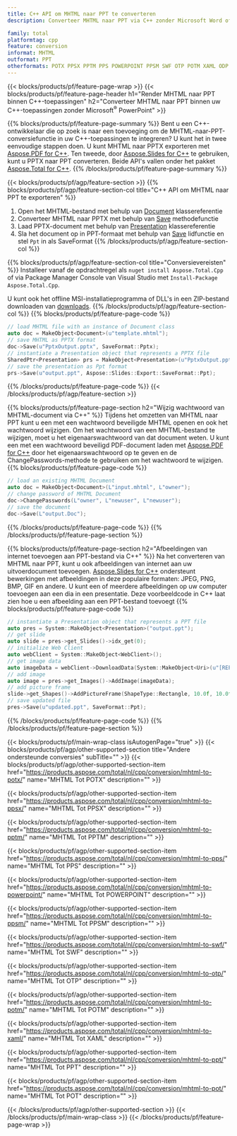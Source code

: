 ```yaml
---
title: C++ API om MHTML naar PPT te converteren
description: Converteer MHTML naar PPT via C++ zonder Microsoft Word of Adobe Acrobat Reader te gebruiken

family: total
platformtag: cpp
feature: conversion
informat: MHTML
outformat: PPT
otherformats: POTX PPSX PPTM PPS POWERPOINT PPSM SWF OTP POTM XAML ODP POT
---
```

{{< blocks/products/pf/feature-page-wrap >}}
{{< blocks/products/pf/feature-page-header h1="Render MHTML naar PPT binnen C++-toepassingen" h2="Converteer MHTML naar PPT binnen uw C++-toepassingen zonder Microsoft<sup>&reg;</sup> PowerPoint" >}}

{{% blocks/products/pf/feature-page-summary %}}
Bent u een C++-ontwikkelaar die op zoek is naar een toevoeging om de MHTML-naar-PPT-conversiefunctie in uw C++-toepassingen te integreren? U kunt het in twee eenvoudige stappen doen. U kunt MHTML naar PPTX exporteren met [Aspose.PDF for C++](https://products.aspose.com/pdf/cpp/). Ten tweede, door [Aspose.Slides for C++](https://products.aspose.com/slides/cpp/) te gebruiken, kunt u PPTX naar PPT converteren. Beide API's vallen onder het pakket [Aspose.Total for C++](https://products.aspose.com/total/cpp/). 
{{% /blocks/products/pf/feature-page-summary  %}}

{{< blocks/products/pf/agp/feature-section >}}
{{% blocks/products/pf/agp/feature-section-col title="C++ API om MHTML naar PPT te exporteren" %}}
1. Open het MHTML-bestand met behulp van [Document](https://reference.aspose.com/pdf/cpp/class/aspose.pdf.document) klassereferentie
2. Converteer MHTML naar PPTX met behulp van [Save](https://reference.aspose.com/pdf/cpp/class/aspose.pdf.document#a0184df207563187be7df37b8dbe443f6) methodefunctie
3. Laad PPTX-document met behulp van [Presentation](https://reference.aspose.com/slides/cpp/class/aspose.slides.presentation) klassereferentie
4. Sla het document op in PPT-formaat met behulp van [Save](https://reference.aspose.com/slides/cpp/class/aspose.slides.presentation#afcd59ec697bf05c10f78c3869de2ec9e) lidfunctie en stel `Ppt` in als SaveFormat
{{% /blocks/products/pf/agp/feature-section-col %}}

{{% blocks/products/pf/agp/feature-section-col title="Conversievereisten" %}}
Installeer vanaf de opdrachtregel als ```nuget install Aspose.Total.Cpp``` of via Package Manager Console van Visual Studio met ```Install-Package Aspose.Total.Cpp```.

U kunt ook het offline MSI-installatieprogramma of DLL's in een ZIP-bestand downloaden van [downloads](https://downloads.aspose.com/total/cpp).
{{% /blocks/products/pf/agp/feature-section-col %}}
{{% blocks/products/pf/feature-page-code %}}

```cpp
// load MHTML file with an instance of Document class
auto doc = MakeObject<Document>(u"template.mhtml");
// save MHTML as PPTX format 
doc->Save(u"PptxOutput.pptx", SaveFormat::Pptx);
// instantiate a Presentation object that represents a PPTX file
SharedPtr<Presentation> prs = MakeObject<Presentation>(u"PptxOutput.pptx");
// save the presentation as Ppt format
prs->Save(u"output.ppt", Aspose::Slides::Export::SaveFormat::Ppt);  
```


{{% /blocks/products/pf/feature-page-code %}}
{{< /blocks/products/pf/agp/feature-section >}}

{{% blocks/products/pf/feature-page-section  h2="Wijzig wachtwoord van MHTML-document via C++" %}}
Tijdens het omzetten van MHTML naar PPT kunt u een met een wachtwoord beveiligde MHTML openen en ook het wachtwoord wijzigen. Om het wachtwoord van een MHTML-bestand te wijzigen, moet u het eigenaarswachtwoord van dat document weten. U kunt een met een wachtwoord beveiligd PDF-document laden met [Aspose.PDF for C++](https://products.aspose.com/pdf/cpp/) door het eigenaarswachtwoord op te geven en de ChangePasswords-methode te gebruiken om het wachtwoord te wijzigen.
{{% blocks/products/pf/feature-page-code %}}

```cpp
// load an existing MHTML Document
auto doc = MakeObject<Document>(L"input.mhtml", L"owner");
// change password of MHTML Document
doc->ChangePasswords(L"owner", L"newuser", L"newuser");
// save the document
doc->Save(L"output.Doc");
```

{{% /blocks/products/pf/feature-page-code  %}}
{{% /blocks/products/pf/feature-page-section %}}

{{% blocks/products/pf/feature-page-section  h2="Afbeeldingen van internet toevoegen aan PPT-bestand via C++" %}}
Na het converteren van MHTML naar PPT, kunt u ook afbeeldingen van internet aan uw uitvoerdocument toevoegen. [Aspose.Slides for C++](https://products.aspose.com/slides/cpp/) ondersteunt bewerkingen met afbeeldingen in deze populaire formaten: JPEG, PNG, BMP, GIF en andere. U kunt een of meerdere afbeeldingen op uw computer toevoegen aan een dia in een presentatie. Deze voorbeeldcode in C++ laat zien hoe u een afbeelding aan een PPT-bestand toevoegt
{{% blocks/products/pf/feature-page-code %}}

```cpp
// instantiate a Presentation object that represents a PPT file
auto pres = System::MakeObject<Presentation>("output.ppt");
// get slide
auto slide = pres->get_Slides()->idx_get(0);
// initialize Web Client    
auto webClient = System::MakeObject<WebClient>();
// get image data
auto imageData = webClient->DownloadData(System::MakeObject<Uri>(u"[REPLACE WITH URL]"));
// add image
auto image = pres->get_Images()->AddImage(imageData);
// add picture frame
slide->get_Shapes()->AddPictureFrame(ShapeType::Rectangle, 10.0f, 10.0f, 100.0f, 100.0f, image);
// save updated file
pres->Save(u"updated.ppt", SaveFormat::Ppt);
```

{{% /blocks/products/pf/feature-page-code  %}}
{{% /blocks/products/pf/feature-page-section %}}

{{< blocks/products/pf/main-wrap-class isAutogenPage="true" >}}
{{< blocks/products/pf/agp/other-supported-section title="Andere ondersteunde conversies" subTitle="" >}}
{{< blocks/products/pf/agp/other-supported-section-item href="https://products.aspose.com/total/nl/cpp/conversion/mhtml-to-potx/" name="MHTML Tot POTX" description="" >}}

{{< blocks/products/pf/agp/other-supported-section-item href="https://products.aspose.com/total/nl/cpp/conversion/mhtml-to-ppsx/" name="MHTML Tot PPSX" description="" >}}

{{< blocks/products/pf/agp/other-supported-section-item href="https://products.aspose.com/total/nl/cpp/conversion/mhtml-to-pptm/" name="MHTML Tot PPTM" description="" >}}

{{< blocks/products/pf/agp/other-supported-section-item href="https://products.aspose.com/total/nl/cpp/conversion/mhtml-to-pps/" name="MHTML Tot PPS" description="" >}}

{{< blocks/products/pf/agp/other-supported-section-item href="https://products.aspose.com/total/nl/cpp/conversion/mhtml-to-powerpoint/" name="MHTML Tot POWERPOINT" description="" >}}

{{< blocks/products/pf/agp/other-supported-section-item href="https://products.aspose.com/total/nl/cpp/conversion/mhtml-to-ppsm/" name="MHTML Tot PPSM" description="" >}}

{{< blocks/products/pf/agp/other-supported-section-item href="https://products.aspose.com/total/nl/cpp/conversion/mhtml-to-swf/" name="MHTML Tot SWF" description="" >}}

{{< blocks/products/pf/agp/other-supported-section-item href="https://products.aspose.com/total/nl/cpp/conversion/mhtml-to-otp/" name="MHTML Tot OTP" description="" >}}

{{< blocks/products/pf/agp/other-supported-section-item href="https://products.aspose.com/total/nl/cpp/conversion/mhtml-to-potm/" name="MHTML Tot POTM" description="" >}}

{{< blocks/products/pf/agp/other-supported-section-item href="https://products.aspose.com/total/nl/cpp/conversion/mhtml-to-xaml/" name="MHTML Tot XAML" description="" >}}

{{< blocks/products/pf/agp/other-supported-section-item href="https://products.aspose.com/total/nl/cpp/conversion/mhtml-to-ppt/" name="MHTML Tot PPT" description="" >}}

{{< blocks/products/pf/agp/other-supported-section-item href="https://products.aspose.com/total/nl/cpp/conversion/mhtml-to-pot/" name="MHTML Tot POT" description="" >}}


{{< /blocks/products/pf/agp/other-supported-section >}}
{{< /blocks/products/pf/main-wrap-class >}}
{{< /blocks/products/pf/feature-page-wrap >}}